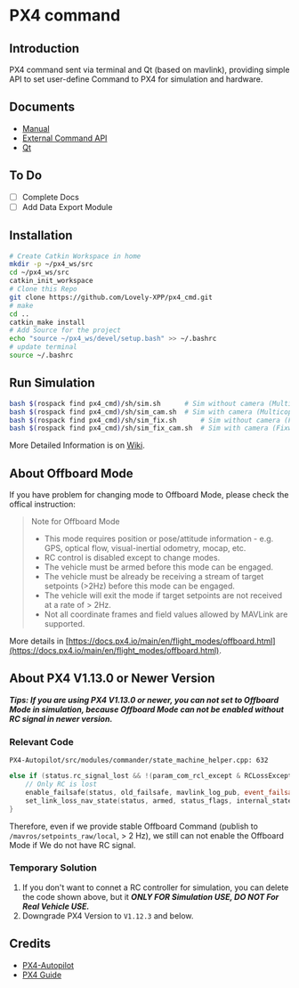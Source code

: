 # PX4 command

## Introduction
PX4 command sent via terminal and Qt (based on mavlink), providing simple API to set user-define Command to PX4 for simulation and hardware.

## Documents
- [Manual](./docs/Manual.md)
- [External Command API](./docs/External_Command_doc.md)
- [Qt](./docs/Qt_doc.md)

## To Do
- [ ] Complete Docs
- [ ] Add Data Export Module

## Installation
```bash
# Create Catkin Workspace in home
mkdir -p ~/px4_ws/src 
cd ~/px4_ws/src
catkin_init_workspace
# Clone this Repo
git clone https://github.com/Lovely-XPP/px4_cmd.git
# make
cd ..
catkin_make install
# Add Source for the project
echo "source ~/px4_ws/devel/setup.bash" >> ~/.bashrc
# update terminal
source ~/.bashrc
```

## Run Simulation
```bash
bash $(rospack find px4_cmd)/sh/sim.sh      # Sim without camera (Multicopter)
bash $(rospack find px4_cmd)/sh/sim_cam.sh  # Sim with camera (Multicopter)
bash $(rospack find px4_cmd)/sh/sim_fix.sh      # Sim without camera (Fixwing)
bash $(rospack find px4_cmd)/sh/sim_fix_cam.sh  # Sim with camera (Fixwing)
```
More Detailed Information is on [Wiki](https://github.com/Lovely-XPP/PX4_cmd/wiki/Simulation-Usage).




## About Offboard Mode
If you have problem for changing mode to Offboard Mode, please check the offical instruction:

> Note for Offboard Mode
> - This mode requires position or pose/attitude information - e.g. GPS, optical flow, visual-inertial odometry, mocap, etc.
> - RC control is disabled except to change modes.
> - The vehicle must be armed before this mode can be engaged.
> - The vehicle must be already be receiving a stream of target setpoints (>2Hz) before this mode can be engaged.
> - The vehicle will exit the mode if target setpoints are not received at a rate of > 2Hz.
> - Not all coordinate frames and field values allowed by MAVLink are supported.

More details in [https://docs.px4.io/main/en/flight_modes/offboard.html](https://docs.px4.io/main/en/flight_modes/offboard.html).

## About PX4 V1.13.0 or Newer Version

***Tips: If you are using PX4 V1.13.0 or newer, you can not set to Offboard Mode in simulation, because Offboard Mode can not be enabled without RC signal in newer version.***

### Relevant Code
`PX4-Autopilot/src/modules/commander/state_machine_helper.cpp: 632`

```cpp
else if (status.rc_signal_lost && !(param_com_rcl_except & RCLossExceptionBits::RCL_EXCEPT_OFFBOARD)) {
    // Only RC is lost
    enable_failsafe(status, old_failsafe, mavlink_log_pub, event_failsafe_reason_t::no_rc);
    set_link_loss_nav_state(status, armed, status_flags, internal_state, rc_loss_act, param_com_rcl_act_t);
}
```

Therefore, even if we provide stable Offboard Command (publish to `/mavros/setpoints_raw/local`, > 2 Hz), we still can not enable the Offboard Mode if We do not have RC signal.

### Temporary Solution
1. If you don't want to connet a RC controller for simulation, you can delete the code shown above, but it ***ONLY FOR Simulation USE, DO NOT For Real Vehicle USE.***
2. Downgrade PX4 Version to `V1.12.3` and below.

## Credits
- [PX4-Autopilot](https://github.com/PX4/PX4-Autopilot)
- [PX4 Guide](https://docs.px4.io/main)
